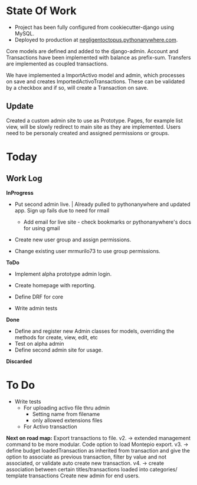 # State Of Work

* Project has been fully configured from cookiecutter-django using MySQL.
* Deployed to production at [negligentoctopus.pythonanywhere.com](negligentoctopus.pythonanywhere.com).

Core models are defined and added to the django-admin.
Account and Transactions have been implemented with balance as prefix-sum.
Transfers are implemented as coupled transactions.

We have implemented a ImportActivo model and admin, which processes on save and creates ImportedActivoTransactions. These can be validated by a checkbox and if so, will create a Transaction on save.

## Update

Created a custom admin site to use as Prototype. Pages, for example list view, will be slowly redirect to main site as they are implemented.
Users need to be personaly created and assigned permissions or groups.

# Today

## Work Log
__InProgress__
* Put second admin live.
    | Already pulled to pythonanywhere and updated app. Sign up fails due to need for rmail
    * Add email for live site - check bookmarks or pythonanywhere's docs for using gmail

* Create new user group and assign permissions.
* Change existing user mrmurilo73 to use group permissions.

__ToDo__
* Implement alpha prototype admin login.

* Create homepage with reporting.

* Define DRF for core
* Write admin tests


__Done__
* Define and register new Admin classes for models, overriding the methods for create, view, edit, etc
* Test on alpha admin
* Define second admin site for usage.

__Discarded__

# To Do
* Write tests
    * For uploading activo file thru admin
        * Setting name from filename
        * only allowed extensions files
    * For Activo transaction

__Next on road map:__
    Export transactions to file.
        v2. -> extended management command to be more modular. Code option to load Montepio export.
        v3. -> define budget loadedTransaction as inherited from transaction and give the option to associate as previous transaction, filter by value and not associated, or validate auto create new transaction.
        v4. -> create association between certain titles/transactions loaded into categories/ template transactions
    Create new admin for end users.
